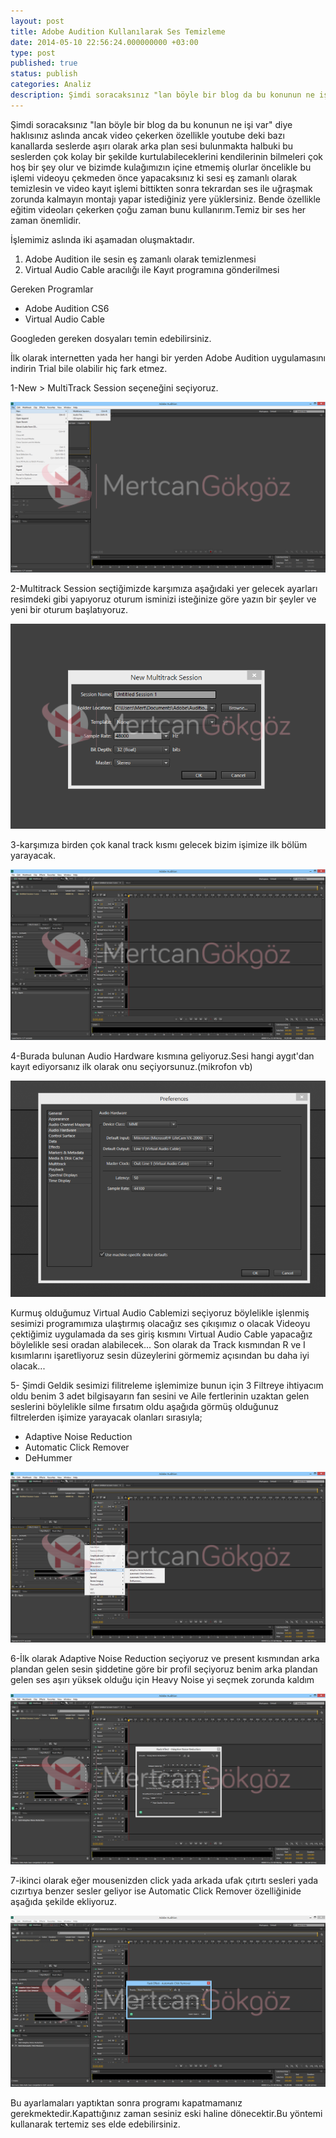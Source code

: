 ```yaml
---
layout: post
title: Adobe Audition Kullanılarak Ses Temizleme
date: 2014-05-10 22:56:24.000000000 +03:00
type: post
published: true
status: publish
categories: Analiz
description: Şimdi soracaksınız "lan böyle bir blog da bu konunun ne işi var" diye haklısınız aslında ancak video çekerken özellikle youtube deki bazı
---
```


Şimdi soracaksınız "lan böyle bir blog da bu konunun ne işi var" diye haklısınız aslında ancak video çekerken özellikle youtube deki bazı kanallarda seslerde aşırı olarak arka plan sesi bulunmakta halbuki bu seslerden çok kolay bir şekilde kurtulabileceklerini kendilerinin bilmeleri çok hoş bir şey olur ve bizimde kulağımızın içine etmemiş olurlar öncelikle bu işlemi videoyu çekmeden önce yapacaksınız ki sesi eş zamanlı olarak temizlesin ve video kayıt işlemi bittikten sonra tekrardan ses ile uğraşmak zorunda kalmayın montajı yapar istediğiniz yere yüklersiniz. Bende özellikle eğitim videoları çekerken çoğu zaman bunu kullanırım.Temiz bir ses her zaman önemlidir.

İşlemimiz aslında iki aşamadan oluşmaktadır.

1. Adobe Audition ile sesin eş zamanlı olarak temizlenmesi
2. Virtual Audio Cable aracılığı ile Kayıt programına gönderilmesi

Gereken Programlar

- Adobe Audition CS6
- Virtual Audio Cable

Googleden gereken dosyaları temin edebilirsiniz.

İlk olarak internetten yada her hangi bir yerden Adobe Audition uygulamasını indirin Trial bile olabilir hiç fark etmez.

1-New \> MultiTrack Session seçeneğini seçiyoruz.

![1](/assets/aa12.png)

2-Multitrack Session seçtiğimizde karşımıza aşağıdaki yer gelecek ayarları resimdeki gibi yapıyoruz oturum isminizi isteğinize göre yazın bir şeyler ve yeni bir oturum başlatıyoruz.

![2](/assets/aa21.png)

3-karşımıza birden çok kanal track kısmı gelecek bizim işimize ilk bölüm yarayacak.

![3](/assets/aa3.png)

4-Burada bulunan Audio Hardware kısmına geliyoruz.Sesi hangi aygıt'dan kayıt ediyorsanız ilk olarak onu seçiyorsunuz.(mikrofon vb)

![adobe audition audio mastering](/assets/41-839x576.png)

Kurmuş olduğumuz Virtual Audio Cablemizi seçiyoruz böylelikle işlenmiş sesimizi programımıza ulaştırmış olacağız ses çıkışımız o olacak Videoyu çektiğimiz uygulamada da ses giriş kısmını Virtual Audio Cable yapacağız böylelikle sesi oradan alabilecek... Son olarak da Track kısmından R ve I kısımlarını işaretliyoruz sesin düzeylerini görmemiz açısından bu daha iyi olacak...

5- Şimdi Geldik sesimizi filitreleme işlemimize bunun için 3 Filtreye ihtiyacım oldu benim 3 adet bilgisayarın fan sesini ve Aile fertlerinin uzaktan gelen seslerini böylelikle silme fırsatım oldu aşağıda görmüş olduğunuz filtrelerden işimize yarayacak olanları sırasıyla;

- Adaptive Noise Reduction
- Automatic Click Remover
- DeHummer

![6](/assets/aa6.png)

6-İlk olarak Adaptive Noise Reduction seçiyoruz ve present kısmından arka plandan gelen sesin şiddetine göre bir profil seçiyoruz benim arka plandan gelen ses aşırı yüksek olduğu için Heavy Noise yi seçmek zorunda kaldım

![7](/assets/7.png)

7-ikinci olarak eğer mousenizden click yada arkada ufak çıtırtı sesleri yada cızırtıya benzer sesler geliyor ise Automatic Click Remover özelliğinide aşağıda şekilde ekliyoruz.

![8](/assets/8.png)

Bu ayarlamaları yaptıktan sonra programı kapatmamanız gerekmektedir.Kapattığınız zaman sesiniz eski haline dönecektir.Bu yöntemi kullanarak tertemiz ses elde edebilirsiniz.
